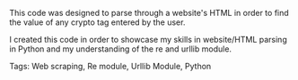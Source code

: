 This code was designed to parse through a website's HTML in order to 
find the value of any crypto tag entered by the user.

I created this code in order to showcase my skills in website/HTML parsing 
in Python and my understanding of the re and urllib module. 

Tags: Web scraping, Re module, Urllib Module, Python
